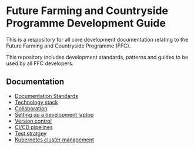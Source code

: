 # Future Farming and Countryside Programme Development Guide
This is a respository for all core development documentation relating to the Future Farming and Countryside Programme (FFC).

This repository includes development standards, patterns and guides to be used by all FFC developers.

## Documentation
- [Documentation Standards](docs/documentation-standards.md)
- [Technology stack](docs/technology-stack.md)
- [Collaboration](docs/collaboration.md)
- [Setting up a development laptop](docs/developer-laptop-setup/index.md)
- [Version control](docs/version-control.md)
- [CI/CD pipelines](docs/cicd.md)
- [Test stratgey](docs/test-strategy.md)
- [Kubernetes cluster management](docs/kubernetes-cluster-management/index.md)

